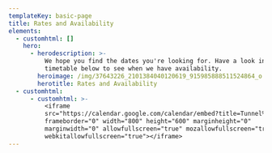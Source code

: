 ```yaml
---
templateKey: basic-page
title: Rates and Availability
elements:
  - customhtml: []
    hero:
      - herodescription: >-
          We hope you find the dates you're looking for. Have a look in the
          timetable below to see when we have availability.
        heroimage: /img/37643226_2101384040120619_915985888511524864_o.jpg
        herotitle: Rates and Availability
  - customhtml:
      - customhtml: >-
          <iframe
          src="https://calendar.google.com/calendar/embed?title=Tunnel%20Ridge%20Outlook&amp;showTitle=0&amp;showPrint=0&amp;showTabs=0&amp;showCalendars=0&amp;height=600&amp;wkst=1&amp;bgcolor=%23ffffff&amp;src=lozza367c%40gmail.com&amp;color=%235F6B02&amp;src=en.australian%23holiday%40group.v.calendar.google.com&amp;color=%23333333&amp;ctz=Australia%2FBrisbane"
          frameborder="0" width="800" height="600" marginheight="0"
          marginwidth="0" allowfullscreen="true" mozallowfullscreen="true"
          webkitallowfullscreen="true"></iframe>
---
```


